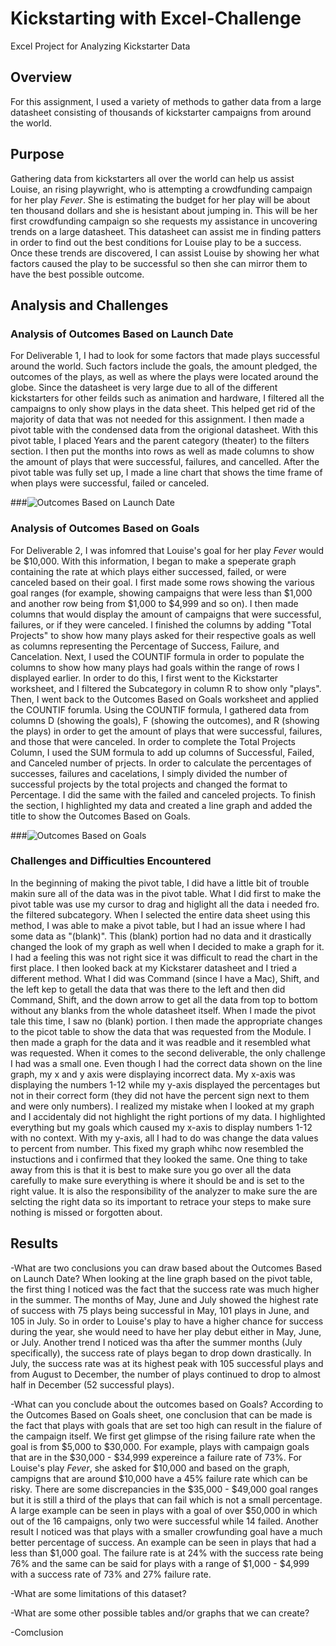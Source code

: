 # Kickstarting with Excel-Challenge
Excel Project for Analyzing Kickstarter Data

## Overview
For this assignment, I used a variety of methods to gather data from a large datasheet consisting of thousands of kickstarter campaigns from around the world. 

## Purpose
Gathering data from kickstarters all over the world can help us assist Louise, an rising playwright, who is attempting a crowdfunding campaign for her play _Fever_. She is estimating the budget for her play will be about ten thousand dollars and she is hesistant about jumping in. This will be her first crowdfunding campaign so she requests my assistance in uncovering trends on a large datasheet. This datasheet can assist me in finding patters in order to find out the best conditions for Louise play to be a success. Once these trends are discovered, I can assist Louise by showing her what factors caused the play to be successful so then she can mirror them to have the best possible outcome.

## Analysis and Challenges
### Analysis of Outcomes Based on Launch Date
For Deliverable 1, I had to look for some factors that made plays successful around the world. Such factors include the goals, the amount pledged, the outcomes of the plays, as well as where the plays were located around the globe. Since the datasheet is very large due to all of the different kickstarters for other feilds such as animation and hardware, I filtered all the campaigns to only show plays in the data sheet. This helped get rid of the majority of data that was not needed for this assignment. I then made a pivot table with the condensed data from the origional datasheet. With this pivot table, I placed Years and the parent category (theater) to the filters section. I then put the months into rows as well as made columns to show the amount of plays that were  successful, failures, and cancelled. After the pivot table was fully set up, I made a line chart that shows the time frame of when plays were successful, failed or canceled. 

###![Outcomes Based on Launch Date ](../Resources/Theater_Outcomes_vs._Launch.png)

### Analysis of Outcomes Based on Goals
For Deliverable 2, I was infomred that Louise's goal for her play _Fever_ would be $10,000. With this information, I began to make a speperate graph containing the rate at which plays either successed, failed, or were canceled based on their goal. I first made some rows showing the various goal ranges (for example, showing campaigns that were less than $1,000 and another row being from $1,000 to $4,999 and so on). I then made columns that would display the amount of campaigns that were successful, failures, or if they were canceled. I finished the columns by adding "Total Projects" to show how many plays asked for their respective goals as well as columns representing the Percentage of Success, Failure, and Cancelation. Next, I used the COUNTIF formula in order to populate the columns to show how many plays had goals within the range of rows I displayed earlier. In order to do this, I first went to the Kickstarter worksheet, and I filtered the Subcategory in column R to show only "plays". Then, I went back to the Outcomes Based on Goals worksheet and applied the COUNTIF forumla.  Using the COUNTIF formula, I gathered data from columns D (showing the goals), F (showing the outcomes), and R (showing the plays) in order to get the amount of plays that were successful, failures, and those that were canceled. In order to complete the Total Projects Column, I used the SUM formula to add up columns of Successful, Failed, and Canceled number of prjects. In order to calculate the percentages of successes, failures and cacelations, I simply divided the number of successful projects by the total projects and changed the format to Percentage. I did the same with the failed and canceled projects. To finish the section, I highlighted my data and created a line graph and added the title to show the Outcomes Based on Goals.

###![Outcomes Based on Goals](../Resources/Outcomes_vs._Goals.png)

### Challenges and Difficulties Encountered
In the beginning of making the pivot table, I did have a little bit of trouble makin sure all of the data was in the pivot table. What I did first to make the pivot table was use my cursor to drag and higlight all the data i needed fro. the filtered subcategory. When I selected the entire data sheet using this method, I was able to make a pivot table, but I had an issue where I had some data as "(blank)". This (blank) portion had no data and it drastically changed the look of my graph as well when I decided to make a graph for it. I had a feeling this was not right sice it was difficult to read the chart in the first place. I then looked back at my Kickstarer datasheet and I tried a different method. What I did was Command (since I have a Mac), Shift, and the left kep to getall the data that was there to the left and then did Command, Shift, and the down arrow to get all the data from top to bottom without any blanks from the whole datasheet itself. When I made the pivot tale this time, I saw no (blank) portion. I then made the appropriate changes to the picot table to show the data that was requested from the Module. I then made a graph for the data and it was readble and it resembled what was requested.
When it comes to the second deliverable, the only challenge I had was a small one. Even though I had the correct data shown on the line graph, my x and y axis were displaying incorrect data. My x-axis was displaying the numbers 1-12 while my y-axis displayed the percentages but not in their correct form (they did not have the percent sign next to them and were only numbers). I realized my mistake when I looked at my graph and I accidentaly did not highlight the right portions of my data. I highlighted everything but my goals which caused my x-axis to display numbers 1-12 with no context. With my y-axis, all I had to do was change the data values to percent from number. This fixed my graph whihc now resembled the instuctions and i confirmed that they looked the same. One thing to take away from this is that it is best to make sure you go over all the data carefully to make sure everything is where it should be and is set to the right value. It is also the responsibility of the analyzer to make sure the are selcting the right data so its important to retrace your steps to make sure nothing is missed or forgotten about. 

## Results
-What are two conclusions you can draw based about the Outcomes Based on Launch Date?
When looking at the line graph based on the pivot table, the first thing I noticed was the fact that the success rate was much higher in the summer. The months of May, June and July showed the highest rate of success with 75 plays being successful in May, 101 plays in June, and 105 in July. So in order to Louise's play to have a higher chance for success during the year, she would need to have her play debut either in May, June, or July. Another trend I noticed was tha after the summer months (July specifically), the success rate of plays began to drop down drastically. In July, the success rate was at its highest peak with 105 successful plays and from August to December, the number of plays continued to drop to almost half in December (52 successful plays).

-What can you conclude about the outcomes based on Goals?
According to the Outcomes Based on Goals sheet, one conclusion that can be made is the fact that plays with goals that are set too high can result in the fialure of the campaign itself. We first get  glimpse of the rising failure rate when the goal is from $5,000 to $30,000. For example, plays with campaign goals that are in the $30,000 - $34,999 expereince a failure rate of 73%. For Louise's play _Fever_, she asked for $10,000 and based on the graph, campigns that are around $10,000 have a 45% failure rate which can be risky. There are some discrepancies in the $35,000 - $49,000 goal ranges but it is still a third of the plays that can fail which is not a small percentage. A large example can be seen in plays with a goal of over $50,000 in which out of the 16 campaigns, only two were successful while 14 failed. Another result I noticed was that plays with a smaller crowfunding goal have a much better percentage of success. An example can be seen in plays that had a less than $1,000 goal. The failure rate is at 24% with the success rate being 76% and the same can be said for plays with a range of $1,000 - $4,999 with a success rate of 73% and 27% failure rate. 

-What are some limitations of this dataset?

-What are some other possible tables and/or graphs that we can create?

-Comclusion 


